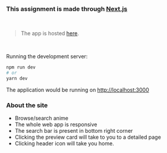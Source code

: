 ### This assignment is made through [Next.js](https://nextjs.org/)

<br>

> The app is hosted [here](https://animatio.vercel.app/).

<br>

Running the development server:

```bash
npm run dev
# or
yarn dev
```

The application would be running on [http://localhost:3000](http://localhost:3000)

### About the site

- Browse/search anime
- The whole web app is responsive
- The search bar is present in bottom right corner
- Clicking the preview card will take to you to a detailed page
- Clicking header icon will take you home.
